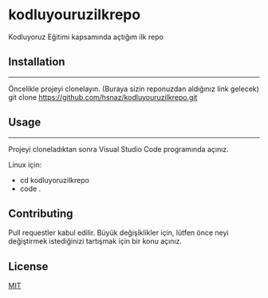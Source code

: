 # kodluyouruzilkrepo
Kodluyoruz Eğitimi kapsamında açtığım ilk repo

## Installation
---

Öncelikle projeyi clonelayın. (Buraya sizin reponuzdan aldığınız link gelecek)
git clone https://github.com/hsnaz/kodluyouruzilkrepo.git

## Usage
---
Projeyi cloneladıktan sonra Visual Studio Code programında açınız.

Linux için:
* cd kodluyoruzilkrepo
* code .

## Contributing
Pull requestler kabul edilir. Büyük değişiklikler için, lütfen önce neyi değiştirmek istediğinizi tartışmak için bir konu açınız.

## License
[MIT](https://choosealicense.com/licenses/mit/)